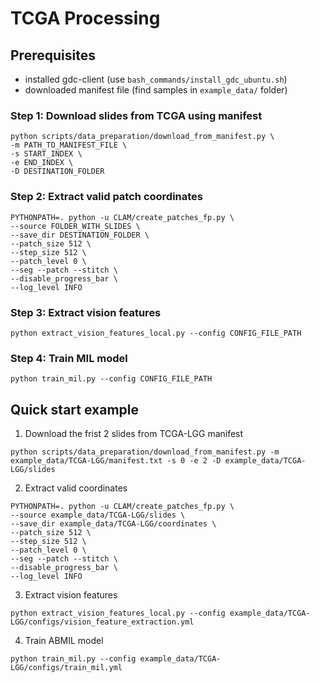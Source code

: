 # TCGA Processing
## Prerequisites
- installed gdc-client (use `bash_commands/install_gdc_ubuntu.sh`)
- downloaded manifest file (find samples in `example_data/` folder)
### Step 1: Download slides from TCGA using manifest
``` 
python scripts/data_preparation/download_from_manifest.py \
-m PATH_TO_MANIFEST_FILE \
-s START_INDEX \
-e END_INDEX \
-D DESTINATION_FOLDER
```

### Step 2: Extract valid patch coordinates

```
PYTHONPATH=. python -u CLAM/create_patches_fp.py \ 
--source FOLDER_WITH_SLIDES \
--save_dir DESTINATION_FOLDER \
--patch_size 512 \ 
--step_size 512 \ 
--patch_level 0 \
--seg --patch --stitch \ 
--disable_progress_bar \
--log_level INFO
```

### Step 3: Extract vision features

``` 
python extract_vision_features_local.py --config CONFIG_FILE_PATH
```

### Step 4: Train MIL model
```
python train_mil.py --config CONFIG_FILE_PATH
```
## Quick start example

1. Download the frist 2 slides from TCGA-LGG manifest
```
python scripts/data_preparation/download_from_manifest.py -m example_data/TCGA-LGG/manifest.txt -s 0 -e 2 -D example_data/TCGA-LGG/slides
```

2. Extract valid coordinates

```
PYTHONPATH=. python -u CLAM/create_patches_fp.py \
--source example_data/TCGA-LGG/slides \
--save_dir example_data/TCGA-LGG/coordinates \
--patch_size 512 \
--step_size 512 \
--patch_level 0 \
--seg --patch --stitch \
--disable_progress_bar \
--log_level INFO
```

3. Extract vision features

```
python extract_vision_features_local.py --config example_data/TCGA-LGG/configs/vision_feature_extraction.yml
```

4. Train ABMIL model
```
python train_mil.py --config example_data/TCGA-LGG/configs/train_mil.yml
```